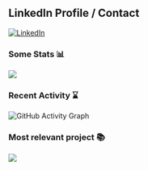 ## LinkedIn Profile / Contact
[![LinkedIn](https://img.shields.io/badge/LinkedIn-%230077B5.svg?logo=linkedin&logoColor=black)](https://www.linkedin.com/in/basilio-farach-95555b129)

### Some Stats 📊 
<img align="center" src="https://github-readme-stats.vercel.app/api/top-langs/?username=basiliofarach&exclude_repo=covid-webscraper-map&show_icons=true&theme=vision-friendly-dark" />

### Recent Activity :hourglass:
![GitHub Activity Graph](https://activity-graph.herokuapp.com/graph?username=basiliofarach&theme=react-dark)  

### Most relevant project :books:
<a href="https://github.com/basiliofarach/covid-webscraper-map">
  <img align="center" src="https://github-readme-stats.vercel.app/api/pin/?username=basiliofarach&repo=covid-webscraper-map" />
</a>
